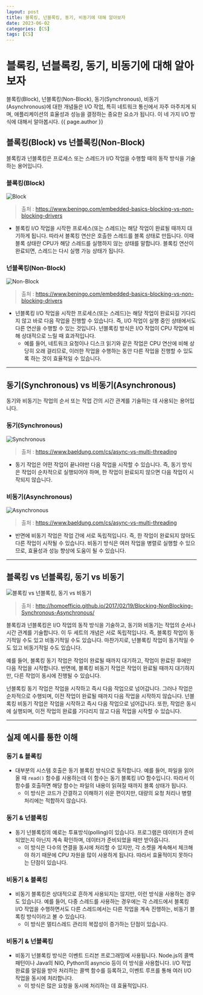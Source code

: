 ```yaml
---
layout: post
title: 블록킹, 넌블록킹, 동기, 비동기에 대해 알아보자
date: 2023-06-02
categories: [CS]
tags: [CS]
---
```




# 블록킹, 넌블록킹, 동기, 비동기에 대해 알아보자

블록킹(Block), 넌블록킹(Non-Block), 동기(Synchronous), 비동기(Asynchronous)에 대한 개념들은 I/O 작업, 특히 네트워크 통신에서 자주 마주치게 되며, 애플리케이션의 효율성과 성능을 결정하는 중요한 요소가 됩니다. 이 네 가지 I/O 방식에 대해서 알아봅시다. {{ page.author }}

## 블록킹(Block) vs 넌블록킹(Non-Block)

블록킹과 넌블록킹은 프로세스 또는 스레드가 I/O 작업을 수행할 때의 동작 방식을 기술하는 용어입니다.

### 블록킹(Block)

![Block](/assets/img/2023-06-02-IO%20Model/2023-06-02-14-39-06.png)
> 출처 : <https://www.beningo.com/embedded-basics-blocking-vs-non-blocking-drivers>

- 블록킹 I/O 작업을 시작한 프로세스(또는 스레드)는 해당 작업이 완료될 때까지 대기하게 됩니다. 따라서 블록킹 연산은 호출한 스레드를 블록 상태로 만듭니다. 이때 블록 상태란 CPU가 해당 스레드를 실행하지 않는 상태를 말합니다. 블록킹 연산이 완료되면, 스레드는 다시 실행 가능 상태가 됩니다.

### 넌블록킹(Non-Block)

![Non-Block](/assets/img/2023-06-02-IO%20Model/2023-06-02-14-39-15.png)
> 출처 : <https://www.beningo.com/embedded-basics-blocking-vs-non-blocking-drivers>

- 넌블록킹 I/O 작업을 시작한 프로세스(또는 스레드)는 해당 작업이 완료되길 기다리지 않고 바로 다음 작업을 진행할 수 있습니다. 즉, I/O 작업이 실행 중인 상태에서도 다른 연산을 수행할 수 있는 것입니다. 넌블록킹 방식은 I/O 작업이 CPU 작업에 비해 상대적으로 느릴 때 효과적입니다.
  - 예를 들어, 네트워크 요청이나 디스크 읽기와 같은 작업은 CPU 연산에 비해 상당히 오래 걸리므로, 이러한 작업을 수행하는 동안 다른 작업을 진행할 수 있도록 하는 것이 효율적일 수 있습니다.

---

## 동기(Synchronous) vs 비동기(Asynchronous)

동기와 비동기는 작업의 순서 또는 작업 간의 시간 관계를 기술하는 데 사용되는 용어입니다.

### 동기(Synchronous)

![Synchronous](/assets/img/2023-06-02-IO%20Model/2023-06-02-14-51-32.png)
> 출처 : <https://www.baeldung.com/cs/async-vs-multi-threading>

- 동기 작업은 어떤 작업이 끝나야만 다음 작업을 시작할 수 있습니다. 즉, 동기 방식은 작업이 순차적으로 실행되어야 하며, 한 작업이 완료되지 않으면 다음 작업이 시작되지 않습니다.

### 비동기(Asynchronous)

![Asynchronous](/assets/img/2023-06-02-IO%20Model/2023-06-02-14-51-52.png)
> 출처 : <https://www.baeldung.com/cs/async-vs-multi-threading>

- 반면에 비동기 작업은 작업 간에 서로 독립적입니다. 즉, 한 작업이 완료되지 않아도 다른 작업이 시작될 수 있습니다. 비동기 방식은 여러 작업을 병렬로 실행할 수 있으므로, 효율성과 성능 향상에 도움이 될 수 있습니다.

---

## 블록킹 vs 넌블록킹, 동기 vs 비동기

![블록킹 vs 넌블록킹, 동기 vs 비동기](/assets/img/2023-06-02-IO%20Model/2023-06-02-14-26-22.png)
> 출처 : <http://homoefficio.github.io/2017/02/19/Blocking-NonBlocking-Synchronous-Asynchronous/>

블록킹과 넌블록킹은 I/O 작업의 동작 방식을 기술하고, 동기와 비동기는 작업의 순서나 시간 관계를 기술합니다. 이 두 세트의 개념은 서로 독립적입니다. 즉, 블록킹 작업이 동기적일 수도 있고 비동기적일 수도 있습니다. 마찬가지로, 넌블록킹 작업이 동기적일 수도 있고 비동기적일 수도 있습니다.

예를 들어, 블록킹 동기 작업은 작업이 완료될 때까지 대기하고, 작업이 완료된 후에만 다음 작업을 시작합니다. 반면에, 블록킹 비동기 작업은 작업이 완료될 때까지 대기하지만, 다른 작업이 동시에 진행될 수 있습니다.

넌블록킹 동기 작업은 작업을 시작하고 즉시 다음 작업으로 넘어갑니다. 그러나 작업은 순차적으로 수행되며, 이전 작업이 완료될 때까지 다음 작업을 시작하지 않습니다. 넌블록킹 비동기 작업은 작업을 시작하고 즉시 다음 작업으로 넘어갑니다. 또한, 작업은 동시에 실행되며, 이전 작업의 완료를 기다리지 않고 다음 작업을 시작할 수 있습니다.

---

## 실제 예시를 통한 이해

### 동기 & 블록킹

- 대부분의 시스템 호출은 동기 블록킹 방식으로 동작합니다. 예를 들어, 파일을 읽어올 때 `read()` 함수를 사용하는데 이 함수는 동기 블록킹 I/O 함수입니다. 따라서 이 함수를 호출하면 해당 함수는 파일의 내용이 읽혀질 때까지 블록 상태가 됩니다.
  - 이 방식은 코드가 간결하고 이해하기 쉬운 편이지만, 대량의 요청 처리나 병렬 처리에는 적합하지 않습니다.

### 동기 & 넌블록킹

- 동기 넌블록킹의 예로는 투표방식(polling)이 있습니다. 프로그램은 데이터가 준비되었는지 아닌지 계속 확인하며, 데이터가 준비되었을 때만 받아옵니다.
  - 이 방식은 다수의 연결을 동시에 처리할 수 있지만, 각 소켓을 계속해서 체크해야 하기 때문에 CPU 자원을 많이 사용하게 됩니다. 따라서 효율적이지 못하다는 단점이 있습니다.

### 비동기 & 블록킹

- 비동기 블록킹은 상대적으로 흔하게 사용되지는 않지만, 이런 방식을 사용하는 경우도 있습니다. 예를 들어, 다중 스레드를 사용하는 경우에는 각 스레드에서 블록킹 I/O 작업을 수행하면서도 다른 스레드에서는 다른 작업을 계속 진행하는, 비동기 블록킹 방식이라고 볼 수 있습니다.
  - 이 방식은 멀티스레드 관리의 복잡성이 증가하는 단점이 있습니다.

### 비동기 & 넌블록킹

- 비동기 넌블록킹 방식은 이벤트 드리븐 프로그래밍에 사용됩니다. Node.js의 콜백 패턴이나 Java의 NIO, Python의 asyncio 등이 이 방식을 사용합니다. I/O 작업 완료를 알림을 받아 처리하는 콜백 함수를 등록하고, 이벤트 루프를 통해 여러 I/O 작업을 동시에 처리합니다.
  - 이 방식은 많은 요청을 동시에 처리하는 데 효율적입니다.
